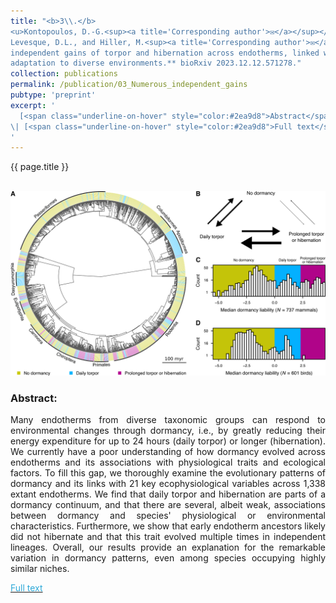 ```yaml
---
title: "<b>3\\.</b> 
<u>Kontopoulos, D.-G.<sup><a title='Corresponding author'>✉</a></sup></u>, 
Levesque, D.L., and Hiller, M.<sup><a title='Corresponding author'>✉</a></sup> (2023). **Numerous 
independent gains of torpor and hibernation across endotherms, linked with 
adaptation to diverse environments.** bioRxiv 2023.12.12.571278."
collection: publications
permalink: /publication/03_Numerous_independent_gains
pubtype: 'preprint'
excerpt: '
  [<span class="underline-on-hover" style="color:#2ea9d8">Abstract</span>](../publication/03_Numerous_independent_gains)
\| [<span class="underline-on-hover" style="color:#2ea9d8">Full text</span>](https://doi.org/10.1101/2023.12.12.571278)
'
---
```


{{ page.title }}<br>
<br><center><img src="../images/publications/dormancy_evolution.png"></center>

### Abstract:

<p style='text-align: justify;'>
Many endotherms from diverse taxonomic groups can respond to 
environmental changes through dormancy, i.e., by greatly reducing their 
energy expenditure for up to 24 hours (daily torpor) or longer 
(hibernation). We currently have a poor understanding of how dormancy 
evolved across endotherms and its associations with physiological 
traits and ecological factors. To fill this gap, we thoroughly examine 
the evolutionary patterns of dormancy and its links with 21 key 
ecophysiological variables across 1,338 extant endotherms. We find that 
daily torpor and hibernation are parts of a dormancy continuum, and 
that there are several, albeit weak, associations between dormancy and 
species' physiological or environmental characteristics. Furthermore, 
we show that early endotherm ancestors likely did not hibernate and 
that this trait evolved multiple times in independent lineages. 
Overall, our results provide an explanation for the remarkable 
variation in dormancy patterns, even among species occupying highly 
similar niches.
</p>

[<span class="underline-on-hover" style="color:#2ea9d8">Full text</span>](https://doi.org/10.1101/2023.12.12.571278)
